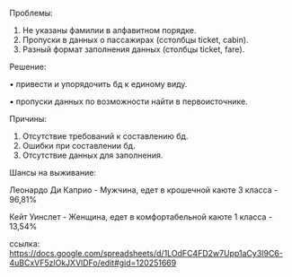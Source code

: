 Проблемы:
1.	Не указаны фамилии в алфавитном порядке.
2.	Пропуски в данных о пассажирах (cстолбцы ticket, cabin).
3.	Разный формат заполнения данных (столбцы ticket, fare).

Решение: 

•	привести и упорядочить бд к единому виду.

•	пропуски данных по возможности найти в первоисточнике.

Причины:
1.	Отсутствие требований к составлению бд.
2.	Ошибки при составлении бд.
3.	Отсутствие данных для заполнения.

Шансы на выживание: 

Леонардо Ди Каприо - Мужчина, едет в крошечной каюте 3 класса - 96,81%

Кейт Уинслет - Женщина, едет в комфортабельной каюте 1 класса - 13,54%

ссылка: https://docs.google.com/spreadsheets/d/1LOdFC4FD2w7Upp1aCy3I9C6-4uBCxVF5zlOkJXVlDFo/edit#gid=120251669 
